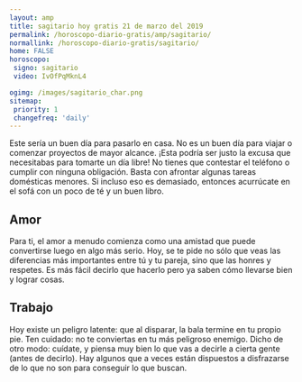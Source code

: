 ```yaml
---
layout: amp
title: sagitario hoy gratis 21 de marzo del 2019 
permalink: /horoscopo-diario-gratis/amp/sagitario/
normallink: /horoscopo-diario-gratis/sagitario/
home: FALSE
horoscopo:
 signo: sagitario
 video: IvOfPqMknL4

ogimg: /images/sagitario_char.png
sitemap:
 priority: 1
 changefreq: 'daily'
---
```



Este sería un buen día para pasarlo en casa. No es un buen día para viajar o comenzar proyectos de mayor alcance. ¡Esta podría ser justo la excusa que necesitabas para tomarte un día libre! No tienes que contestar el teléfono o cumplir con ninguna obligación. Basta con afrontar algunas tareas domésticas menores. Si incluso eso es demasiado, entonces acurrúcate en el sofá con un poco de té y un buen libro.

## Amor

Para ti, el amor a menudo comienza como una amistad que puede convertirse luego en algo más serio. Hoy, se te pide no sólo que veas las diferencias más importantes entre tú y tu pareja, sino que las honres y respetes. Es más fácil decirlo que hacerlo pero ya saben cómo llevarse bien y lograr cosas.

## Trabajo

Hoy existe un peligro latente: que al disparar, la bala termine en tu propio pie. Ten cuidado: no te conviertas en tu más peligroso enemigo. Dicho de otro modo: cuídate, y piensa muy bien lo que vas a decirle a cierta gente (antes de decirlo). Hay algunos que a veces están dispuestos a disfrazarse de lo que no son para conseguir lo que buscan.